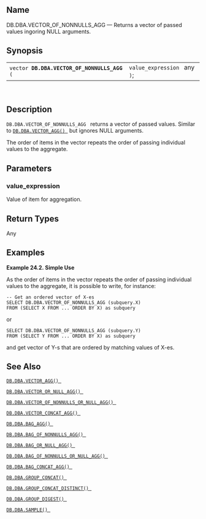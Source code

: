 <div id="fn_vector_of_nonnulls_agg" class="refentry">

<div class="titlepage">

</div>

<div class="refnamediv">

## Name

DB.DBA.VECTOR_OF_NONNULLS_AGG — Returns a vector of passed values
ingoring NULL arguments.

</div>

<div class="refsynopsisdiv">

## Synopsis

<div id="fsyn_vector_of_nonnulls_agg" class="funcsynopsis">

|                                                  |                              |
|--------------------------------------------------|------------------------------|
| `vector `**`DB.DBA.VECTOR_OF_NONNULLS_AGG`**` (` | `value_expression ` any `)`; |

<div class="funcprototype-spacer">

 

</div>

</div>

</div>

<div id="desc_vector_of_nonnulls_agg" class="refsect1">

## Description

`DB.DBA.VECTOR_OF_NONNULLS_AGG ` returns a vector of passed values.
Similar to <a href="fn_vector_agg.html" class="link"
title="DB.DBA.VECTOR_AGG"><code
class="function">DB.DBA.VECTOR_AGG() </code></a> but ignores NULL
arguments.

The order of items in the vector repeats the order of passing individual
values to the aggregate.

</div>

<div id="params_vector_of_nonnulls_agg" class="refsect1">

## Parameters

<div id="id79628" class="refsect2">

### value_expression

Value of item for aggregation.

</div>

</div>

<div id="ret_vector_of_nonnulls_agg" class="refsect1">

## Return Types

Any

</div>

<div id="examples_vector_of_nonnulls_agg" class="refsect1">

## Examples

<div id="ex_vector_of_nonnulls_agg_1" class="example">

**Example 24.2. Simple Use**

<div class="example-contents">

As the order of items in the vector repeats the order of passing
individual values to the aggregate, it is possible to write, for
instance:

``` programlisting
-- Get an ordered vector of X-es
SELECT DB.DBA.VECTOR_OF_NONNULLS_AGG (subquery.X)
FROM (SELECT X FROM ... ORDER BY X) as subquery
```

or

``` programlisting
SELECT DB.DBA.VECTOR_OF_NONNULLS_AGG (subquery.Y)
FROM (SELECT Y FROM ... ORDER BY X) as subquery
```

and get vector of Y-s that are ordered by matching values of X-es.

</div>

</div>

  

</div>

<div id="seealso_vector_of_nonnulls_agg" class="refsect1">

## See Also

<a href="fn_vector_agg.html" class="link"
title="DB.DBA.VECTOR_AGG"><code
class="function">DB.DBA.VECTOR_AGG() </code></a>

<a href="fn_vector_or_null_agg.html" class="link"
title="DB.DBA.VECTOR_OR_NULL_AGG"><code
class="function">DB.DBA.VECTOR_OR_NULL_AGG() </code></a>

<a href="fn_vector_of_nonnulls_or_null_agg.html" class="link"
title="DB.DBA.VECTOR_OF_NONNULLS_OR_NULL_AGG"><code
class="function">DB.DBA.VECTOR_OF_NONNULLS_OR_NULL_AGG() </code></a>

<a href="fn_vector_concat_agg.html" class="link"
title="DB.DBA.VECTOR_CONCAT_AGG"><code
class="function">DB.DBA.VECTOR_CONCAT_AGG() </code></a>

<a href="fn_bag_agg.html" class="link" title="DB.DBA.BAG_AGG"><code
class="function">DB.DBA.BAG_AGG() </code></a>

<a href="fn_bag_of_nonnulls_agg.html" class="link"
title="DB.DBA.BAG_OF_NONNULLS_AGG"><code
class="function">DB.DBA.BAG_OF_NONNULLS_AGG() </code></a>

<a href="fn_bag_or_null_agg.html" class="link"
title="DB.DBA.BAG_OR_NULL_AGG"><code
class="function">DB.DBA.BAG_OR_NULL_AGG() </code></a>

<a href="fn_bag_of_nonnulls_or_null_agg.html" class="link"
title="DB.DBA.BAG_OF_NONNULLS_OR_NULL_AGG"><code
class="function">DB.DBA.BAG_OF_NONNULLS_OR_NULL_AGG() </code></a>

<a href="fn_bag_concat_agg.html" class="link"
title="DB.DBA.BAG_CONCAT_AGG"><code
class="function">DB.DBA.BAG_CONCAT_AGG() </code></a>

<a href="fn_group_concat.html" class="link"
title="DB.DBA.GROUP_CONCAT"><code
class="function">DB.DBA.GROUP_CONCAT() </code></a>

<a href="fn_group_concat_distinct.html" class="link"
title="DB.DBA.GROUP_CONCAT_DISTINCT"><code
class="function">DB.DBA.GROUP_CONCAT_DISTINCT() </code></a>

<a href="fn_group_digest.html" class="link"
title="DB.DBA.GROUP_DIGEST"><code
class="function">DB.DBA.GROUP_DIGEST() </code></a>

<a href="fn_sample.html" class="link" title="DB.DBA.SAMPLE"><code
class="function">DB.DBA.SAMPLE() </code></a>

</div>

</div>
